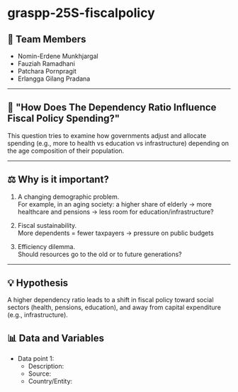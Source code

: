 # graspp-25S-fiscalpolicy

## 👥 Team Members
- Nomin-Erdene Munkhjargal  
- Fauziah Ramadhani  
- Patchara Pornpragit  
- Erlangga Gilang Pradana  

---

## 🎯 "How Does The Dependency Ratio Influence Fiscal Policy Spending?"

This question tries to examine how governments adjust and allocate spending (e.g., more to health vs education vs infrastructure) depending on the age composition of their population.

---

## ⚖️ Why is it important?

1. A changing demographic problem.  
   For example, in an aging society: a higher share of elderly → more healthcare and pensions → less room for education/infrastructure?

2. Fiscal sustainability.  
   More dependents = fewer taxpayers → pressure on public budgets

3. Efficiency dilemma.  
   Should resources go to the old or to future generations?

---

## 💡 Hypothesis

A higher dependency ratio leads to a shift in fiscal policy toward social sectors (health, pensions, education), and away from capital expenditure (e.g., infrastructure).

## 📊 Data and Variables

- Data point 1:
   - Description: 
   - Source: 
   - Country/Entity:
   
